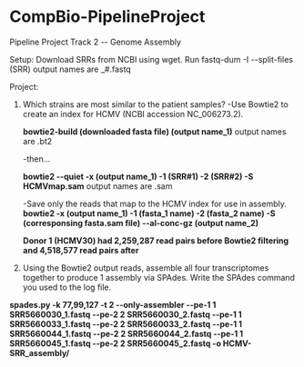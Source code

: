 # CompBio-PipelineProject 
Pipeline Project Track 2 -- Genome Assembly 

Setup: 
Download SRRs from NCBI using wget. 
Run fastq-dum -I --split-files (SRR) 
   output names are _#.fastq 

Project: 
1. Which strains are most similar to the patient samples? 
   -Use Bowtie2 to create an index for HCMV (NCBI accession NC_006273.2). 
   
   **bowtie2-build (downloaded fasta file) (output name_1)** 
      output names are .bt2
   
   -then... 
   
   **bowtie2 --quiet -x (output name_1) -1 (SRR#1) -2 (SRR#2) -S HCMVmap.sam**
      output names are .sam
      
   -Save only the reads that map to the HCMV index for use in assembly. 
   **bowtie2 -x (output name_1) -1 (fasta_1 name) -2 (fasta_2 name) -S (corresponsing fasta.sam file) --al-conc-gz            (output name_2)**  
   
   
   **Donor 1 (HCMV30) had 2,259,287 read pairs before Bowtie2 filtering and 4,518,577 read pairs after**
   
2. Using the Bowtie2 output reads, assemble all four transcriptomes together to produce 1 assembly via SPAdes.
Write the SPAdes command you used to the log file.

**spades.py -k 77,99,127 -t 2 --only-assembler --pe-1 1 SRR5660030_1.fastq --pe-2 2 SRR5660030_2.fastq --pe-1 1 SRR5660033_1.fastq --pe-2 2 SRR5660033_2.fastq --pe-1 1 SRR5660044_1.fastq --pe-2 2 SRR5660044_2.fastq --pe-1 1 SRR5660045_1.fastq --pe-2 2 SRR5660045_2.fastq -o HCMV-SRR_assembly/**
